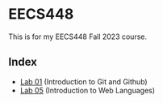 # EECS448
This is for my EECS448 Fall 2023 course.

## Index
- [Lab 01](https://github.com/johnzheng0/EECS448/tree/main/lab01) (Introduction to Git and Github) <br />
- [Lab 05](https://github.com/johnzheng0/EECS448/tree/main/lab05) (Introduction to Web Languages) <br />
